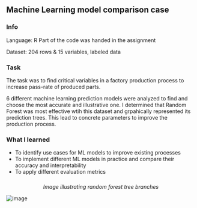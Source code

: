 ## Machine Learning model comparison case
### Info
Language: R
Part of the code was handed in the assignment

Dataset: 204 rows & 15 variables, labeled data

### Task
The task was to find critical variables in a factory production process to increase pass-rate of produced parts.

6 different machine learning prediction models were analyzed to find and choose the most accurate and illustrative one. I determined that Random Forest was most effective wtih this dataset and grpahically represented its prediction trees. This lead to concrete parameters to improve the production process.

### What I learned
* To identify use cases for ML models to improve existing processes
* To implement different ML models in practice and compare their accuracy and interpretability
* To apply different evaluation metrics


###
<p align="center"> <i>
Image illustrating random forest tree branches
</p>  </i> 

![image](https://github.com/salot7/CVA/assets/141164755/5af227da-ca8f-4a24-914b-f3a099131b29)

